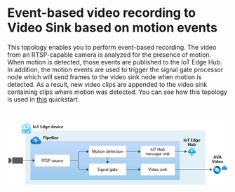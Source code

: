# Event-based video recording to Video Sink based on motion events

This topology enables you to perform event-based recording. The video from an RTSP-capable camera is analyzed for the presence of motion. When motion is detected, those events are published to the IoT Edge Hub. In addition, the motion events are used to trigger the signal gate processor node which will send frames to the video sink node when motion is detected. As a result, new video clips are appended to the video sink containing clips where motion was detected. You can see how this topology is used in [this](https://docs.microsoft.com/azure/azure-video-analyzer/video-analyzer-docs/detect-motion-record-video-clips-media-services-quickstart) quickstart.

<br>
<p align="center">
  <img src="./topology.png" title="Event-based video recording to Video Sink based on motion events"/>
</p>
<br>
